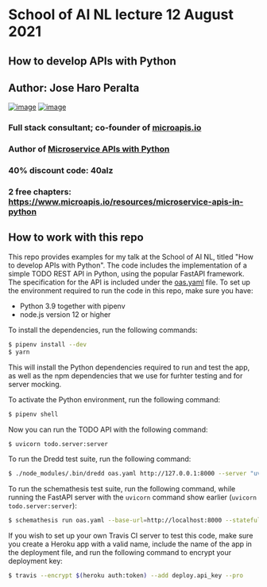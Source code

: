 # School of AI NL lecture 12 August 2021

## How to develop APIs with Python

## Author: Jose Haro Peralta

[![image](https://img.shields.io/badge/LinkedIn-0077B5?style=for-the-badge&logo=linkedin&logoColor=white)](https://www.linkedin.com/in/jose-haro-peralta/) [![image](	https://img.shields.io/badge/Twitter-1DA1F2?style=for-the-badge&logo=twitter&logoColor=white)](https://twitter.com/JoseHaroPeralta)

### Full stack consultant; co-founder of [microapis.io](https://microapis.io)

### Author of [Microservice APIs with Python](https://www.manning.com/books/microservice-apis-in-python)

### 40% discount code: **40alz**

### 2 free chapters: https://www.microapis.io/resources/microservice-apis-in-python


## How to work with this repo

This repo provides examples for my talk at the School of AI NL, titled 
"How to develop APIs with Python".
The code includes the implementation of a simple TODO REST API in Python, using 
the popular FastAPI framework. The specification for the API is included under 
the [oas.yaml](oas.yaml) file.
To set up the environment required to run the code in this repo, make sure you have:

* Python 3.9 together with pipenv 
* node.js version 12 or higher

To install the dependencies, run the following commands:

```bash
$ pipenv install --dev
$ yarn
```

This will install the Python dependencies required to run and test the app, as well
as the npm dependencies that we use for furhter testing and for server mocking.

To activate the Python environment, run the following command:

```bash
$ pipenv shell
```

Now you can run the TODO API with the following command:

```bash
$ uvicorn todo.server:server
```

To run the Dredd test suite, run the following command:

```bash
$ ./node_modules/.bin/dredd oas.yaml http://127.0.0.1:8000 --server "uvicorn todo.server:app" --hookfiles=./hooks.py --language=python 
```

To run the schemathesis test suite, run the following command, while running the FastAPI server 
with the `uvicorn` command show earlier (`uvicorn todo.server:server`):

```bash
$ schemathesis run oas.yaml --base-url=http://localhost:8000 --stateful=links
```

If you wish to set up your own Travis CI server to test this code, make sure you create a Heroku app with a valid name,
include the name of the app in the deployment file, and run the following command to encrypt your 
deployment key:

```bash
$ travis --encrypt $(heroku auth:token) --add deploy.api_key --pro
```


